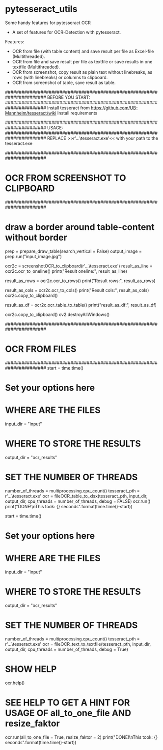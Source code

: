 # pytesseract_utils
Some handy features for pytesseract OCR


* A set of features for OCR-Detection with pytesseract.

Features:
- OCR from file (with table content) and save result per file as Excel-file (Multithreaded).
- OCR from file and save result per file as textfile or save results in one textfile (Multithreaded).
- OCR from screenshot, copy result as plain text without linebreaks, as rows (with linebreaks) or columns to clipboard.
- OCR from screenshot of table, save result as table.

#######################################################################
BEFORE YOU START:
#######################################################################
Install tesseract from https://github.com/UB-Mannheim/tesseract/wiki
Install requirements

#######################################################################
USAGE:
#######################################################################
REPLACE >>r'...\tesseract.exe'<< with your path to the tesseract.exe

#######################################################################
# OCR FROM SCREENSHOT TO CLIPBOARD
#######################################################################
# draw a border around table-content without border
prep = prepare_draw_table(search_vertical = False)
output_image = prep.run("input_image.jpg") 

ocr2c = screenshotOCR_to_clipboard(r'...\tesseract.exe')
result_as_line = ocr2c.ocr_to_oneline()
print("Result oneline:", result_as_line)

result_as_rows = ocr2c.ocr_to_rows()
print("Result rows:", result_as_rows)

result_as_cols = ocr2c.ocr_to_cols()
print("Result cols:", result_as_cols)
ocr2c.copy_to_clipboard()

result_as_df = ocr2c.ocr_table_to_table()
print("result_as_df:", result_as_df)

ocr2c.copy_to_clipboard()
cv2.destroyAllWindows()


#######################################################################
# OCR FROM FILES
#######################################################################
start =  time.time()
# Set your options here
# WHERE ARE THE FILES
input_dir = "input"
# WHERE TO STORE THE RESULTS
output_dir = "ocr_results"
# SET THE NUMBER OF THREADS
number_of_threads = multiprocessing.cpu_count()
tesseract_pth = r'...\tesseract.exe'
ocr = fileOCR_table_to_xlsx(tesseract_pth, input_dir, output_dir, cpu_threads = number_of_threads, debug = FALSE)
ocr.run()
print("DONE!\nThis took: {} seconds".format(time.time()-start))

start =  time.time()
# Set your options here
# WHERE ARE THE FILES
input_dir = "input"
# WHERE TO STORE THE RESULTS
output_dir = "ocr_results"
# SET THE NUMBER OF THREADS
number_of_threads = multiprocessing.cpu_count()
tesseract_pth = r'...\tesseract.exe'
ocr = fileOCR_text_to_textfile(tesseract_pth, input_dir, output_dir, cpu_threads = number_of_threads, debug = True)
# SHOW HELP
ocr.help()
# SEE HELP TO GET A HINT FOR USAGE OF all_to_one_file AND resize_faktor
ocr.run(all_to_one_file = True, resize_faktor = 2)
print("DONE!\nThis took: {} seconds".format(time.time()-start))

